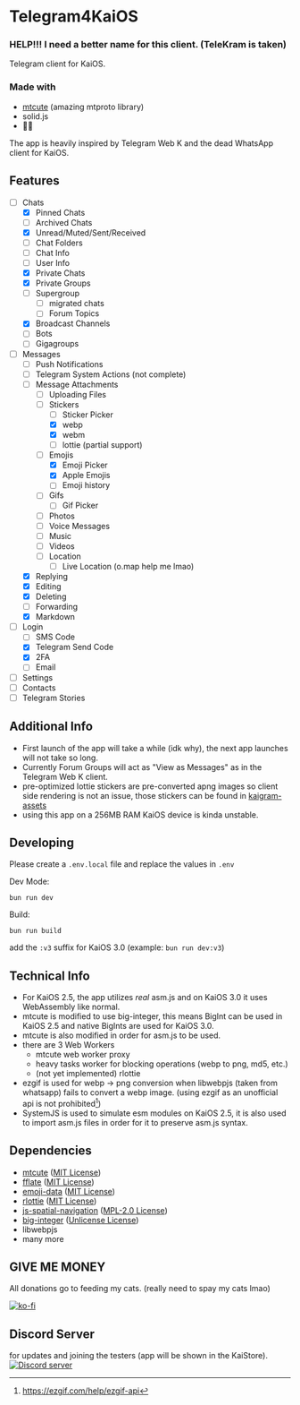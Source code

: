 # Telegram4KaiOS

### HELP!!! I need a better name for this client. (TeleKram is taken)

Telegram client for KaiOS.

### Made with

- [mtcute](https://github.com/mtcute/mtcute) (amazing mtproto library)
- solid.js
- 👀🙌

The app is heavily inspired by Telegram Web K and the dead WhatsApp client for KaiOS.

## Features

- [ ] Chats
  - [x] Pinned Chats
  - [ ] Archived Chats
  - [x] Unread/Muted/Sent/Received
  - [ ] Chat Folders
  - [ ] Chat Info
  - [ ] User Info
  - [x] Private Chats
  - [x] Private Groups
  - [ ] Supergroup
    - [ ] migrated chats
    - [ ] Forum Topics
  - [x] Broadcast Channels
  - [ ] Bots
  - [ ] Gigagroups
- [ ] Messages
  - [ ] Push Notifications
  - [ ] Telegram System Actions (not complete)
  - [ ] Message Attachments
    - [ ] Uploading Files
    - [ ] Stickers
      - [ ] Sticker Picker
      - [x] webp
      - [x] webm
      - [ ] lottie (partial support)
    - [ ] Emojis
      - [x] Emoji Picker
      - [x] Apple Emojis
      - [ ] Emoji history
    - [ ] Gifs
      - [ ] Gif Picker
    - [ ] Photos
    - [ ] Voice Messages
    - [ ] Music
    - [ ] Videos
    - [ ] Location
      - [ ] Live Location (o.map help me lmao)
  - [x] Replying
  - [x] Editing
  - [x] Deleting
  - [ ] Forwarding
  - [x] Markdown
- [ ] Login
  - [ ] SMS Code
  - [x] Telegram Send Code
  - [x] 2FA
  - [ ] Email
- [ ] Settings
- [ ] Contacts
- [ ] Telegram Stories

## Additional Info

- First launch of the app will take a while (idk why), the next app launches will not take so long.
- Currently Forum Groups will act as "View as Messages" as in the Telegram Web K client.
- pre-optimized lottie stickers are pre-converted apng images so client side rendering is not an issue, those stickers can be found in [kaigram-assets](https://github.com/cyan-2048/kaigram-assets)
- using this app on a 256MB RAM KaiOS device is kinda unstable.

## Developing

Please create a `.env.local` file and replace the values in `.env`

Dev Mode:

```
bun run dev
```

Build:

```
bun run build
```

add the `:v3` suffix for KaiOS 3.0 (example: `bun run dev:v3`)

## Technical Info

- For KaiOS 2.5, the app utilizes _real_ asm.js and on KaiOS 3.0 it uses WebAssembly like normal.
- mtcute is modified to use big-integer, this means BigInt can be used in KaiOS 2.5 and native BigInts are used for KaiOS 3.0.
- mtcute is also modified in order for asm.js to be used.
- there are 3 Web Workers
  - mtcute web worker proxy
  - heavy tasks worker for blocking operations (webp to png, md5, etc.)
  - (not yet implemented) rlottie
- ezgif is used for webp -> png conversion when libwebpjs (taken from whatsapp) fails to convert a webp image. (using ezgif as an unofficial api is not prohibited[^1])
- SystemJS is used to simulate esm modules on KaiOS 2.5, it is also used to import asm.js files in order for it to preserve asm.js syntax.

[^1]: https://ezgif.com/help/ezgif-api

## Dependencies

- [mtcute](https://github.com/mtcute/mtcute) ([MIT License](https://github.com/mtcute/mtcute/blob/master/LICENSE))
- [fflate](https://github.com/101arrowz/fflate) ([MIT License](https://github.com/101arrowz/fflate/blob/master/LICENSE))
- [emoji-data](https://github.com/iamcal/emoji-data) ([MIT License](https://github.com/iamcal/emoji-data/blob/master/LICENSE))
- [rlottie](https://github.com/Samsung/rlottie) ([MIT License](https://github.com/Samsung/rlottie/blob/master/COPYING))
- [js-spatial-navigation](https://github.com/luke-chang/js-spatial-navigation) ([MPL-2.0 License](https://github.com/luke-chang/js-spatial-navigation/blob/master/LICENSE))
- [big-integer](https://github.com/peterolson/BigInteger.js) ([Unlicense License](https://github.com/peterolson/BigInteger.js/blob/master/LICENSE))
- libwebpjs
- many more

## GIVE ME MONEY

All donations go to feeding my cats. (really need to spay my cats lmao)

[![ko-fi](https://ko-fi.com/img/githubbutton_sm.svg)](https://ko-fi.com/H2H7LIPNW)

## Discord Server

for updates and joining the testers (app will be shown in the KaiStore).
[![Discord server](https://invidget.switchblade.xyz/W9DF2q3Vv2)](https://discord.gg/W9DF2q3Vv2)

